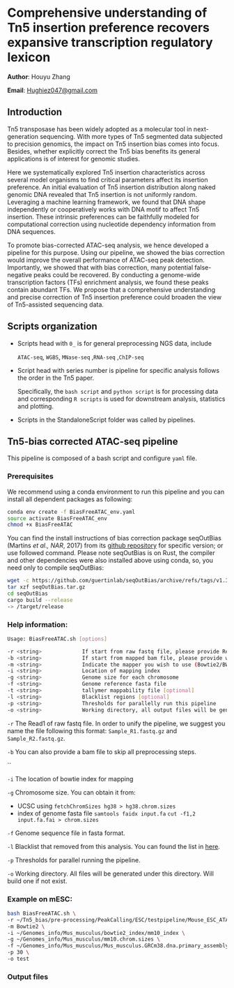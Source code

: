 # Comprehensive understanding of Tn5 insertion preference recovers expansive transcription regulatory lexicon

**Author**: Houyu Zhang

**Email**: Hughiez047@gmail.com

## Introduction

Tn5 transposase has been widely adopted as a molecular tool in next-generation sequencing. With more types of Tn5 segmented data subjected to precision genomics, the impact on Tn5 insertion bias comes into focus. Besides, whether explicitly correct the Tn5 bias benefits its general applications is of interest for genomic studies. 

Here we systematically explored Tn5 insertion characteristics across several model organisms to find critical parameters affect its insertion preference. An initial evaluation of Tn5 insertion distribution along naked genomic DNA revealed that Tn5 insertion is not uniformly random. Leveraging a machine learning framework, we found that DNA shape independently or cooperatively works with DNA motif to affect Tn5 insertion. These intrinsic preferences can be faithfully modeled for computational correction using nucleotide dependency information from DNA sequences. 

To promote bias-corrected ATAC-seq analysis, we hence developed a pipeline for this purpose. Using our pipeline, we showed the bias correction would improve the overall performance of ATAC-seq peak detection. Importantly, we showed that with bias correction, many potential false-negative peaks could be recovered. By conducting a genome-wide transcription factors (TFs) enrichment analysis, we found these peaks contain abundant TFs. We propose that a comprehensive understanding and precise correction of Tn5 insertion preference could broaden the view of Tn5-assisted sequencing data. 

## Scripts organization

- Scripts head with `0_` is for general preprocessing NGS data, include

   `ATAC-seq`,  `WGBS`,  `MNase-seq` ,`RNA-seq` ,`ChIP-seq` 

- Script head with series number is pipeline for specific analysis follows the order in the Tn5 paper.

  Specifically, the `bash script` and `python script` is for processing data and corresponding `R scripts` is used for downstream analysis, statistics and plotting.
  
- Scripts in the StandaloneScript folder was called by pipelines.

## Tn5-bias corrected ATAC-seq pipeline

This pipeline is composed of a bash script and configure `yaml` file. 

### Prerequisites

We recommend using a conda environment to run this pipeline and you can install all dependent packages as following:

```bash
conda env create -f BiasFreeATAC_env.yaml
source activate BiasFreeATAC_env
chmod +x BiasFreeATAC
```

You can find the install instructions of bias correction package seqOutBias (Martins *et al., NAR*, 2017) from its [github repository](https://github.com/guertinlab/seqOutBias) for specific version; or use followed command. Please note seqOutBias is on Rust, the compiler and other dependencies were also installed above using conda, so, you need only to compile seqOutBias:

```bash
wget -c https://github.com/guertinlab/seqOutBias/archive/refs/tags/v1.3.0.tar.gz -O seqOutBias.tar.gz
tar xzf seqOutBias.tar.gz
cd seqOutBias
cargo build --release
-> /target/release
```

### Help information:

```bash
Usage: BiasFreeATAC.sh [options]

-r <string>             If start from raw fastq file, please provide Read1 (_R1.fastq.gz) with this parameter.
-b <string>             If start from mapped bam file, please provide with this parameter and you can miss the -m/-i parameter
-m <string>             Indicate the mapper you wish to use (Bowtie2/BWA)
-i <string>             Location of mapping index
-g <string>             Genome size for each chromosome
-f <string>             Genome reference fasta file
-t <string>             tallymer mappability file [optional]
-l <string>             Blacklist regions [optional]
-p <string>             Thresholds for parallelly run this pipeline
-o <string>             Working directory, all output files will be generated here
```

`-r` The Read1 of raw fastq file. In order to unify the pipeline, we suggest you name the file following this format: `Sample_R1.fastq.gz` and `Sample_R2.fastq.gz`.

`-b` You can also provide a bam file to skip all preprocessing steps.

``

`-i` The location of bowtie index for mapping

`-g` Chromosome size. You can obtain it from:

- UCSC using `fetchChromSizes hg38 > hg38.chrom.sizes`
- index of genome fasta file `samtools faidx input.fa` `cut -f1,2 input.fa.fai > chrom.sizes`  

`-f` Genome sequence file in fasta format.

`-l` Blacklist that removed from this analysis. You can found the list in [here](https://github.com/Boyle-Lab/Blacklist).  

`-p` Thresholds for parallel running the pipeline.

`-o` Working directory. All files will be generated under this directory. Will build one if not exist.

### Example on mESC:

```bash
bash BiasFreeATAC.sh \
-r ~/Tn5_bias/pre-processing/PeakCalling/ESC/testpipeline/Mouse_ESC_ATACseq_R1.fastq.gz \
-m Bowtie2 \
-i ~/Genomes_info/Mus_musculus/bowtie2_index/mm10_index \
-g ~/Genomes_info/Mus_musculus/mm10.chrom.sizes \
-f ~/Genomes_info/Mus_musculus/Mus_musculus.GRCm38.dna.primary_assembly_chrM.fa \
-p 30 \
-o test
```

### Output files